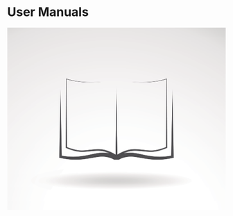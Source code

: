 # User Manuals

<a href="#" title="Meta" target="_blank">
  <img src="https://github.com/MIMBCD-UI/meta/blob/master/banners/manual.png" alt="header" />
</a>
